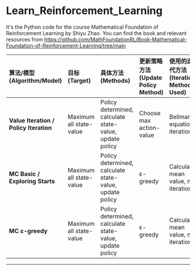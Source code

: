 # Learn_Reinforcement_Learning

It's the Python code for the course Mathematical Foundation of Reinforcement Learning by Shiyu Zhao.
You can find the book and relevant resources from https://github.com/MathFoundationRL/Book-Mathematical-Foundation-of-Reinforcement-Learning/tree/main

| 算法/模型 (Algorithm/Model) | 目标 (Target) | 具体方法 (Methods) | 更新策略方法 (Update Policy Method) | 使用的迭代方法 (Iteration Methods Used) | State-value/Action-value on current-state | Estimate next-state value | on-policy/off-policy |
| :--- | :--- | :--- | :--- | :--- | :--- | :--- | :--- |
| **Value Iteration / Policy Iteration** | Maximum all state-value | Policy determined, calculate state-value, update policy | Choose max action-value | Bellman equation, iterations | No | Use new state value table | :--- |
| **MC Basic / Exploring Starts** | Maximum all state-value | Policy determined, calculate state-value, update policy | ε-greedy | Calculate mean value, no iteration | Monte Carlo (use episode) | Non't need | on-policy |
| **MC ε-greedy** | Maximum all state-value | Policy determined, calculate state-value, update policy | ε-greedy | Calculate mean value, no iteration | Monte Carlo (use episode) | Don't need | on-policy |
---
